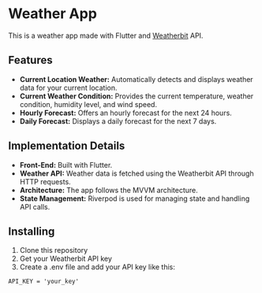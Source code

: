# Weather App

This is a weather app made with Flutter and [Weatherbit](https://www.weatherbit.io/) API.

## Features

- **Current Location Weather:** Automatically detects and displays weather data for your current location.
- **Current Weather Condition:** Provides the current temperature, weather condition, humidity level, and wind speed.
- **Hourly Forecast:** Offers an hourly forecast for the next 24 hours.
- **Daily Forecast:** Displays a daily forecast for the next 7 days.

## Implementation Details

- **Front-End:** Built with Flutter.
- **Weather API:** Weather data is fetched using the Weatherbit API through HTTP requests.
- **Architecture:** The app follows the MVVM architecture.
- **State Management:** Riverpod is used for managing state and handling API calls.

## Installing

1. Clone this repository
2. Get your Weatherbit API key
3. Create a .env file and add your API key like this:
  ```
  API_KEY = 'your_key'
  ```
